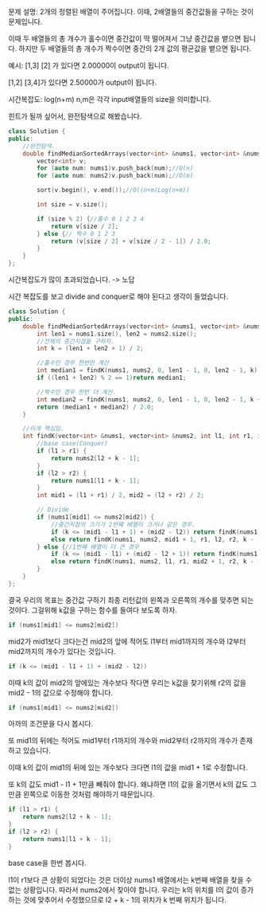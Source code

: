 문제 설명: 2개의 정렬된 배열이 주어집니다. 
이때, 2배열들의 중간값들을 구하는 것이 문제입니다.

이때 두 배열들의 총 개수가 홀수이면 중간값이 딱 떨어져서 그냥 중간값을 뱉으면 됩니다.
하지만 두 배열들의 총 개수가 짝수이면 중간의 2개 값의 평균값을 뱉으면 됩니다.

예시: 
[1,3] [2] 가 있다면 2.00000이 output이 됩니다.

[1,2] [3,4]가 있다면 2.50000가 output이 됩니다.

시간복잡도: log(n+m) n,m은 각각 input배열들의 size을 의미합니다.


힌트가 될까 싶어서, 완전탐색으로 해봤습니다.

```C++
class Solution {
public:
    //완전탐색.
    double findMedianSortedArrays(vector<int> &nums1, vector<int> &nums2) {
        vector<int> v;
        for (auto num: nums1)v.push_back(num);//O(n)
        for (auto num: nums2)v.push_back(num);//O(m)

        sort(v.begin(), v.end());//O((n+m)Log(n+m))

        int size = v.size();

        if (size % 2) {//홀수 0 1 2 3 4
            return v[size / 2];
        } else {// 짝수 0 1 2 3
            return (v[size / 2] + v[size / 2 - 1]) / 2.0;
        }
    }
};
```
시간복잡도가 많이 초과되었습니다. -> 노답


 시간 복잡도를 보고 divide and conquer로 해야 된다고 생각이 들었습니다. 


```C++
class Solution {
public:
    double findMedianSortedArrays(vector<int> &nums1, vector<int> &nums2) {
        int len1 = nums1.size(), len2 = nums2.size();
        //전체의 중간지점을 구하자.
        int k = (len1 + len2 + 1) / 2;

        //홀수인 경우 한번만 계산
        int median1 = findK(nums1, nums2, 0, len1 - 1, 0, len2 - 1, k);
        if ((len1 + len2) % 2 == 1)return median1;

        //짝수인 경우 한번 더 계산.
        int median2 = findK(nums1, nums2, 0, len1 - 1, 0, len2 - 1, k + 1);
        return (median1 + median2) / 2.0;
    }

    //이게 핵심임.
    int findK(vector<int> &nums1, vector<int> &nums2, int l1, int r1, int l2, int r2, int k) {
        //base case(Conquer)
        if (l1 > r1) {
            return nums2[l2 + k - 1];
        }
        if (l2 > r2) {
            return nums1[l1 + k - 1];
        }
        int mid1 = (l1 + r1) / 2, mid2 = (l2 + r2) / 2;

        // Divide
        if (nums1[mid1] <= nums2[mid2]) {
            //중간지점의 크기가 2번째 배열이 크거나 같은 경우.
            if (k <= (mid1 - l1 + 1) + (mid2 - l2)) return findK(nums1, nums2, l1, r1, l2, mid2 - 1, k);
            else return findK(nums1, nums2, mid1 + 1, r1, l2, r2, k - (mid1 - l1) - 1);
        } else {//1번째 배열이 더 큰 경우
            if (k <= (mid1 - l1) + (mid2 - l2 + 1)) return findK(nums1, nums2, l1, mid1 - 1, l2, r2, k);
            else return findK(nums1, nums2, l1, r1, mid2 + 1, r2, k - (mid2 - l2) - 1);
        }
    }
};
```
결국 우리의 목표는 중간값 구하기 최종 리턴값의 왼쪽과 오른쪽의 개수를 맞추면 되는 것이다. 그걸위해 k값을 구하는 함수를 들여다 보도록 하자.
```C++ 
if (nums1[mid1] <= nums2[mid2])
```

mid2가 mid1보다 크다는건 mid2의 앞에 적어도 l1부터 mid1까지의 개수와 l2부터 mid2까지의 개수가 있다는 것입니다.
```C++ 
if (k <= (mid1 - l1 + 1) + (mid2 - l2))
```
이때 k의 값이 mid2의 앞에있는 개수보다 작다면 우리는 k값을 찾기위해 r2의 값을 mid2 - 1의 값으로 수정해야 합니다.

```C++ 
if (nums1[mid1] <= nums2[mid2])
```
아까의 조건문을 다시 봅시다.

또 mid1의 뒤에는 적어도 mid1부터 r1까지의 개수와 mid2부터 r2까지의 개수가 존재하고 있습니다.
 
이때 k의 값이 mid1의 뒤에 있는 개수보다 크다면 l1의 값을 mid1 + 1로 수정합니다. 

또 k의 값도 mid1 - l1 + 1만큼 빼줘야 합니다. 왜냐하면 l1의 값을 옮기면서 k의 값도 그만큼 왼쪽으로 이동한 것처럼 해야하기 때문입니다.


```C++
if (l1 > r1) {
    return nums2[l2 + k - 1];
}
if (l2 > r2) {
    return nums1[l1 + k - 1];
}
```
base case을 한번 봅시다.

l1이 r1보다 큰 상황이 되었다는 것은 더이상 nums1 배열에서는 k번째 배열을 찾을 수 없는 상황입니다. 
따라서 nums2에서 찾아야 합니다. 우리는 k의 위치를 l의 값이 증가하는 것에 맞추어서 수정했으므로 l2 + k - 1의 위치가 k 번째 위치가 됩니다.
